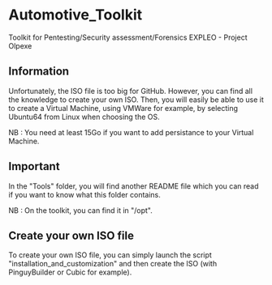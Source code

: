 # Automotive_Toolkit
Toolkit for Pentesting/Security assessment/Forensics EXPLEO - Project Olpexe

## Information

Unfortunately, the ISO file is too big for GitHub. However, you can find all the knowledge to create your own ISO. Then, you will easily be able to use it to create a Virtual Machine, using VMWare for example, by selecting Ubuntu64 from Linux when choosing the OS. 

NB : You need at least 15Go if you want to add persistance to your Virtual Machine.

## Important

In the "Tools" folder, you will find another README file which you can read if you want to know what this folder contains.

NB : On the toolkit, you can find it in "/opt".

## Create your own ISO file

To create your own ISO file, you can simply launch the script "installation_and_customization" and then create the ISO (with PinguyBuilder or Cubic for example).
